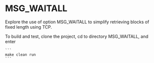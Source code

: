 # MSG_WAITALL

Explore the use of option MSG_WAITALL to simplify retrieving blocks of fixed
length using TCP.  

To build and test, clone the project, cd to directory MSG_WAITALL, and enter

    ```
    make clean run
    ```
